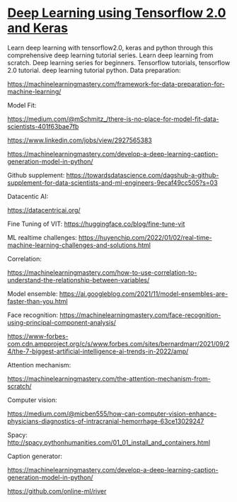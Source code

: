 # [Deep Learning using Tensorflow 2.0 and Keras](https://www.youtube.com/playlist?list=PLeo1K3hjS3uu7CxAacxVndI4bE_o3BDtO)
Learn deep learning with tensorflow2.0, keras and python through this comprehensive deep learning tutorial series. Learn deep learning from scratch. Deep learning series for beginners. Tensorflow tutorials, tensorflow 2.0 tutorial. deep learning tutorial python.
Data preparation:

https://machinelearningmastery.com/framework-for-data-preparation-for-machine-learning/

Model Fit:

https://medium.com/@mSchmitz_/there-is-no-place-for-model-fit-data-scientists-401f63bae7fb

https://www.linkedin.com/jobs/view/2927565383

https://machinelearningmastery.com/develop-a-deep-learning-caption-generation-model-in-python/

Github supplement:
https://towardsdatascience.com/dagshub-a-github-supplement-for-data-scientists-and-ml-engineers-9ecaf49cc505?s=03

Datacentic AI:

https://datacentricai.org/


Fine Tuning of VIT:
https://huggingface.co/blog/fine-tune-vit

ML realtime challenges:
https://huyenchip.com/2022/01/02/real-time-machine-learning-challenges-and-solutions.html


Correlation:

https://machinelearningmastery.com/how-to-use-correlation-to-understand-the-relationship-between-variables/


Model ensemble:
https://ai.googleblog.com/2021/11/model-ensembles-are-faster-than-you.html


Face recognition:
https://machinelearningmastery.com/face-recognition-using-principal-component-analysis/


https://www-forbes-com.cdn.ampproject.org/c/s/www.forbes.com/sites/bernardmarr/2021/09/24/the-7-biggest-artificial-intelligence-ai-trends-in-2022/amp/


Attention mechanism:

https://machinelearningmastery.com/the-attention-mechanism-from-scratch/


Computer vision:

https://medium.com/@micben555/how-can-computer-vision-enhance-physicians-diagnostics-of-intracranial-hemorrhage-63ce13029247


Spacy:
http://spacy.pythonhumanities.com/01_01_install_and_containers.html


Caption generator:

https://machinelearningmastery.com/develop-a-deep-learning-caption-generation-model-in-python/


https://github.com/online-ml/river
